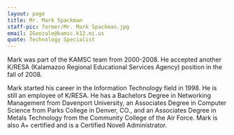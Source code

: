 ```yaml
---
layout: page
title: Mr. Mark Spackman
staff-pic: former/Mr. Mark Spackman.jpg
email: IGonzale@kamsc.k12.mi.us
quote: Technology Specialist
---
```

Mark was part of the KAMSC team from 2000-2008. He accepted another K/RESA (Kalamazoo Regional Educational Services Agency) position in the fall of 2008.

Mark started his career in the Information Technology field in 1998. He is still an employee of K/RESA. He has a Bachelors Degree in Networking Management from Davenport University, an Associates Degree in Computer Science from Parks College in Denver, CO., and an Associates Degree in Metals Technology from the Community College of the Air Force. Mark is also A+ certified and is a Certified Novell Administrator.